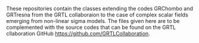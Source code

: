 These repositories contain the classes extending the codes GRChombo and GRTresna from the GRTL collaboraion to the case of complex scalar fields emerging from non-linear sigma models. The files given here are to be complemented with the source codes that can be found on the GRTL cllaboration GitHub https://github.com/GRTLCollaboration.
